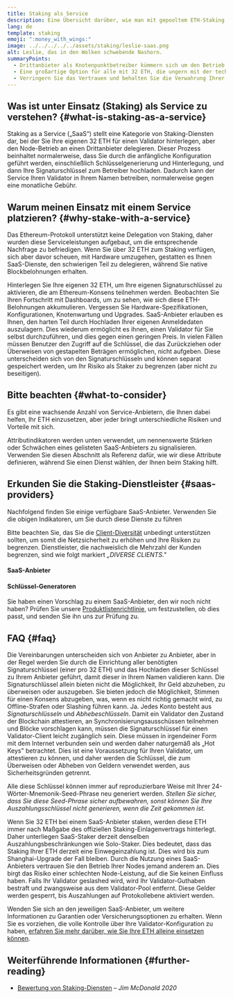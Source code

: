 ```yaml
---
title: Staking als Service
description: Eine Übersicht darüber, wie man mit gepooltem ETH-Staking beginnen kann
lang: de
template: staking
emoji: ":money_with_wings:"
image: ../../../../../assets/staking/leslie-saas.png
alt: Leslie, das in den Wolken schwebende Nashorn.
summaryPoints:
  - Drittanbieter als Knotenpunktbetreiber kümmern sich um den Betrieb Ihres Validator-Client
  - Eine großartige Option für alle mit 32 ETH, die ungern mit der technischen Komplexität von Nodes umgehen
  - Verringern Sie das Vertrauen und behalten Sie die Verwahrung Ihrer Auszahlungsschlüssel
---
```


## Was ist unter Einsatz (Staking) als Service zu verstehen? {#what-is-staking-as-a-service}

Staking as a Service („SaaS“) stellt eine Kategorie von Staking-Diensten dar, bei der Sie Ihre eigenen 32 ETH für einen Validator hinterlegen, aber den Node-Betrieb an einen Drittanbieter delegieren. Dieser Prozess beinhaltet normalerweise, dass Sie durch die anfängliche Konfiguration geführt werden, einschließlich Schlüsselgenerierung und Hinterlegung, und dann Ihre Signaturschlüssel zum Betreiber hochladen. Dadurch kann der Service Ihren Validator in Ihrem Namen betreiben, normalerweise gegen eine monatliche Gebühr.

## Warum meinen Einsatz mit einem Service platzieren? {#why-stake-with-a-service}

Das Ethereum-Protokoll unterstützt keine Delegation von Staking, daher wurden diese Serviceleistungen aufgebaut, um die entsprechende Nachfrage zu befriedigen. Wenn Sie über 32 ETH zum Staking verfügen, sich aber davor scheuen, mit Hardware umzugehen, gestatten es Ihnen SaaS-Dienste, den schwierigen Teil zu delegieren, während Sie native Blockbelohnungen erhalten.

<CardGrid>
  <Card title="Ihr eigener Validator" emoji=":desktop_computer:">
    Hinterlegen Sie Ihre eigenen 32 ETH, um Ihre eigenen Signaturschlüssel zu aktivieren, die am Ethereum-Konsens teilnehmen werden. Beobachten Sie Ihren Fortschritt mit Dashboards, um zu sehen, wie sich diese ETH-Belohnungen akkumulieren.
  </Card>
  <Card title="Einfach starten" emoji="🏁">
    Vergessen Sie Hardware-Spezifikationen, Konfigurationen, Knotenwartung und Upgrades.
    SaaS-Anbieter erlauben es Ihnen, den harten Teil durch Hochladen Ihrer eigenen Anmeldedaten auszulagern. Dies wiederum ermöglicht es ihnen, einen Validator für Sie selbst durchzuführen, und dies gegen einen geringen Preis.
  </Card>
  <Card title="Begrenzen Sie Ihr Risiko" emoji=":shield:">
    In vielen Fällen müssen Benutzer den Zugriff auf die Schlüssel, die das Zurückziehen oder Überweisen von gestapelten Beträgen ermöglichen, nicht aufgeben. Diese unterscheiden sich von den Signaturschlüsseln und können separat gespeichert werden, um Ihr Risiko als Staker zu begrenzen (aber nicht zu beseitigen).
  </Card>
</CardGrid>

<StakingComparison page="saas" />

## Bitte beachten {#what-to-consider}

Es gibt eine wachsende Anzahl von Service-Anbietern, die Ihnen dabei helfen, Ihr ETH einzusetzen, aber jeder bringt unterschiedliche Risiken und Vorteile mit sich.

Attributindikatoren werden unten verwendet, um nennenswerte Stärken oder Schwächen eines gelisteten SaaS-Anbieters zu signalisieren. Verwenden Sie diesen Abschnitt als Referenz dafür, wie wir diese Attribute definieren, während Sie einen Dienst wählen, der Ihnen beim Staking hilft.

<StakingConsiderations page="saas" />

## Erkunden Sie die Staking-Dienstleister {#saas-providers}

Nachfolgend finden Sie einige verfügbare SaaS-Anbieter. Verwenden Sie die obigen Indikatoren, um Sie durch diese Dienste zu führen

<InfoBanner emoji="⚠️" isWarning>
Bitte beachten Sie, das Sie die <a href="/developers/docs/nodes-and-clients/client-diversity/">Client-Diversität</a> unbedingt unterstützen sollten, um somit die Netzsicherheit zu erhöhen und Ihre Risiken zu begrenzen. Dienstleister, die nachweislich die Mehrzahl der Kunden begrenzen, sind wie folgt markiert <em style="text-transform: uppercase;">„Diverse Clients."</em>
</InfoBanner>

#### SaaS-Anbieter

<StakingProductsCardGrid category="saas" />

#### Schlüssel-Generatoren

<StakingProductsCardGrid category="keyGen" />

Sie haben einen Vorschlag zu einem SaaS-Anbieter, den wir noch nicht haben? Prüfen Sie unsere [Produktlistenrichtlinie](/contributing/adding-staking-products/), um festzustellen, ob dies passt, und senden Sie ihn uns zur Prüfung zu.

## FAQ {#faq}

<ExpandableCard title="Wer hält meine Schlüssel?" eventCategory="SaasStaking" eventName="clicked who holds my keys">
  Die Vereinbarungen unterscheiden sich von Anbieter zu Anbieter, aber in der Regel werden Sie durch die Einrichtung aller benötigten Signaturschlüssel (einer pro 32 ETH) und das Hochladen dieser Schlüssel zu Ihrem Anbieter geführt, damit dieser in Ihrem Namen validieren kann. Die Signaturschlüssel allein bieten nicht die Möglichkeit, Ihr Geld abzuheben, zu überweisen oder auszugeben. Sie bieten jedoch die Möglichkeit, Stimmen für einen Konsens abzugeben, was, wenn es nicht richtig gemacht wird, zu Offline-Strafen oder Slashing führen kann.
</ExpandableCard>

<ExpandableCard title="Also gibt es zwei Gruppen von Schlüsseln?" eventCategory="SaasStaking" eventName="clicked so there are two sets of keys">
Ja. Jedes Konto besteht aus <em>Signaturschlüsseln</em> und <em>Abhebeschlüsseln</em>. Damit ein Validator den Zustand der Blockchain attestieren, an Synchronisierungsausschüssen teilnehmen und Blöcke vorschlagen kann, müssen die Signaturschlüssel für einen Validator-Client leicht zugänglich sein. Diese müssen in irgendeiner Form mit dem Internet verbunden sein und werden daher naturgemäß als „Hot Keys" betrachtet. Dies ist eine Voraussetzung für Ihren Validator, um attestieren zu können, und daher werden die Schlüssel, die zum Überweisen oder Abheben von Geldern verwendet werden, aus Sicherheitsgründen getrennt.

Alle diese Schlüssel können immer auf reproduzierbare Weise mit Ihrer 24-Wörter-Mnemonik-Seed-Phrase neu generiert werden. <em>Stellen Sie sicher, dass Sie diese Seed-Phrase sicher aufbewahren, sonst können Sie Ihre Auszahlungsschlüssel nicht generieren, wenn die Zeit gekommen ist</em>.
</ExpandableCard>

<ExpandableCard title="Wann kann ich ETH abheben?" eventCategory="SaasStaking" eventName="clicked when can I withdraw">
  Wenn Sie 32 ETH bei einem SaaS-Anbieter staken, werden diese ETH immer nach Maßgabe des offiziellen Staking-Einlagenvertrags hinterlegt. Daher unterliegen SaaS-Staker derzeit denselben Auszahlungsbeschränkungen wie Solo-Staker. Dies bedeutet, dass das Staking Ihrer ETH derzeit eine Einwegeinzahlung ist. Dies wird bis zum Shanghai-Upgrade der Fall bleiben.
</ExpandableCard>

<ExpandableCard title="Was passiert, wenn ich geslashed werde?" eventCategory="SaasStaking" eventName="clicked what happens if I get slashed">
Durch die Nutzung eines SaaS-Anbieters vertrauen Sie den Betrieb Ihrer Nodes jemand anderem an. Dies birgt das Risiko einer schlechten Node-Leistung, auf die Sie keinen Einfluss haben. Falls Ihr Validator geslashed wird, wird Ihr Validator-Guthaben bestraft und zwangsweise aus dem Validator-Pool entfernt. Diese Gelder werden gesperrt, bis Auszahlungen auf Protokollebene aktiviert werden.

Wenden Sie sich an den jeweiligen SaaS-Anbieter, um weitere Informationen zu Garantien oder Versicherungsoptionen zu erhalten. Wenn Sie es vorziehen, die volle Kontrolle über Ihre Validator-Konfiguration zu haben, <a href="/staking/solo/">erfahren Sie mehr darüber, wie Sie Ihre ETH alleine einsetzen können</a>.
</ExpandableCard>

## Weiterführende Informationen {#further-reading}

- [Bewertung von Staking-Diensten](https://www.attestant.io/posts/evaluating-staking-services/) – _Jim McDonald 2020_
